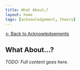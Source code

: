 ```yaml
---
title: What About…?
layout: home
tags: [acknowledgement, theory]
---
```


[← Back to Acknowledgements](../../acknowledgements)

## What About…?

_TODO: Full content goes here._
